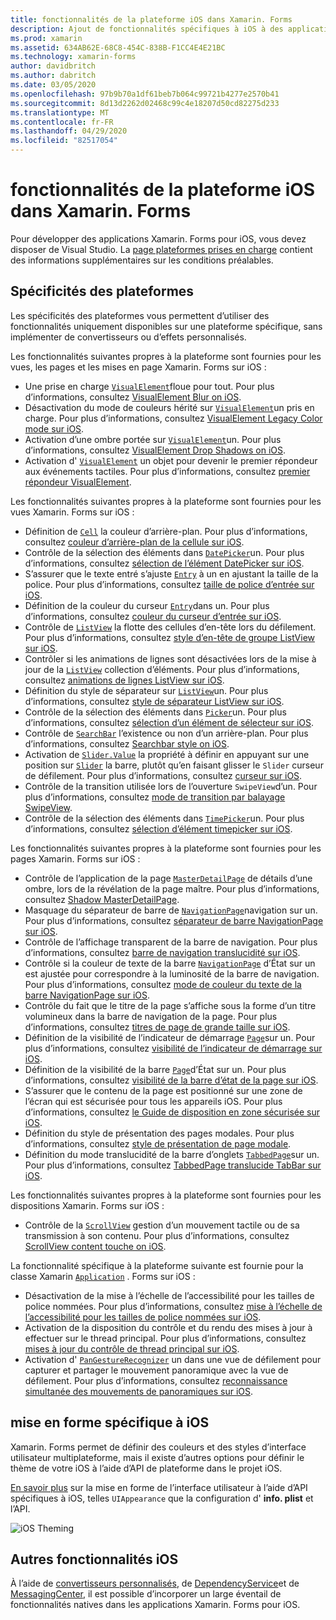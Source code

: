 ```yaml
---
title: fonctionnalités de la plateforme iOS dans Xamarin. Forms
description: Ajout de fonctionnalités spécifiques à iOS à des applications Xamarin. Forms.
ms.prod: xamarin
ms.assetid: 634AB62E-68C8-454C-838B-F1CC4E4E21BC
ms.technology: xamarin-forms
author: davidbritch
ms.author: dabritch
ms.date: 03/05/2020
ms.openlocfilehash: 97b9b70a1df61beb7b064c99721b4277e2570b41
ms.sourcegitcommit: 8d13d2262d02468c99c4e18207d50cd82275d233
ms.translationtype: MT
ms.contentlocale: fr-FR
ms.lasthandoff: 04/29/2020
ms.locfileid: "82517054"
---
```

# <a name="ios-platform-features-in-xamarinforms"></a>fonctionnalités de la plateforme iOS dans Xamarin. Forms

Pour développer des applications Xamarin. Forms pour iOS, vous devez disposer de Visual Studio. La [page plateformes prises en charge](~/get-started/supported-platforms.md) contient des informations supplémentaires sur les conditions préalables.

## <a name="platform-specifics"></a>Spécificités des plateformes

Les spécificités des plateformes vous permettent d’utiliser des fonctionnalités uniquement disponibles sur une plateforme spécifique, sans implémenter de convertisseurs ou d’effets personnalisés.

Les fonctionnalités suivantes propres à la plateforme sont fournies pour les vues, les pages et les mises en page Xamarin. Forms sur iOS :

- Une prise en charge [`VisualElement`](xref:Xamarin.Forms.VisualElement)floue pour tout. Pour plus d’informations, consultez [VisualElement Blur on iOS](visualelement-blur.md).
- Désactivation du mode de couleurs hérité sur [`VisualElement`](xref:Xamarin.Forms.VisualElement)un pris en charge. Pour plus d’informations, consultez [VisualElement Legacy Color mode sur iOS](legacy-color-mode.md).
- Activation d’une ombre portée sur [`VisualElement`](xref:Xamarin.Forms.VisualElement)un. Pour plus d’informations, consultez [VisualElement Drop Shadows on iOS](visualelement-drop-shadow.md).
- Activation d' [`VisualElement`](xref:Xamarin.Forms.VisualElement) un objet pour devenir le premier répondeur aux événements tactiles. Pour plus d’informations, consultez [premier répondeur VisualElement](visualelement-first-responder.md).

Les fonctionnalités suivantes propres à la plateforme sont fournies pour les vues Xamarin. Forms sur iOS :

- Définition de [`Cell`](xref:Xamarin.Forms.Cell) la couleur d’arrière-plan. Pour plus d’informations, consultez [couleur d’arrière-plan de la cellule sur iOS](cell-background-color.md).
- Contrôle de la sélection des éléments dans [`DatePicker`](xref:Xamarin.Forms.DatePicker)un. Pour plus d’informations, consultez [sélection de l’élément DatePicker sur iOS](datepicker-selection.md).
- S’assurer que le texte entré s’ajuste [`Entry`](xref:Xamarin.Forms.Entry) à un en ajustant la taille de la police. Pour plus d’informations, consultez [taille de police d’entrée sur iOS](entry-font-size.md).
- Définition de la couleur du curseur [`Entry`](xref:Xamarin.Forms.Entry)dans un. Pour plus d’informations, consultez [couleur du curseur d’entrée sur iOS](entry-cursor-color.md).
- Contrôle de [`ListView`](xref:Xamarin.Forms.ListView) la flotte des cellules d’en-tête lors du défilement. Pour plus d’informations, consultez [style d’en-tête de groupe ListView sur iOS](listview-group-header-style.md).
- Contrôler si les animations de lignes sont désactivées lors de la mise à jour de la [`ListView`](xref:Xamarin.Forms.ListView) collection d’éléments. Pour plus d’informations, consultez [animations de lignes ListView sur iOS](listview-row-animations.md).
- Définition du style de séparateur sur [`ListView`](xref:Xamarin.Forms.ListView)un. Pour plus d’informations, consultez [style de séparateur ListView sur iOS](listview-separator-style.md).
- Contrôle de la sélection des éléments dans [`Picker`](xref:Xamarin.Forms.Picker)un. Pour plus d’informations, consultez [sélection d’un élément de sélecteur sur iOS](picker-selection.md).
- Contrôle de [`SearchBar`](xref:Xamarin.Forms.SearchBar) l’existence ou non d’un arrière-plan. Pour plus d’informations, consultez [Searchbar style on iOS](searchbar-style.md).
- Activation de [`Slider.Value`](xref:Xamarin.Forms.Slider.Value) la propriété à définir en appuyant sur une position sur [`Slider`](xref:Xamarin.Forms.Slider) la barre, plutôt qu’en faisant glisser le `Slider` curseur de défilement. Pour plus d’informations, consultez [curseur sur iOS](slider-thumb.md).
- Contrôle de la transition utilisée lors de l’ouverture `SwipeView`d’un. Pour plus d’informations, consultez [mode de transition par balayage SwipeView](swipeview-swipetransitionmode.md).
- Contrôle de la sélection des éléments dans [`TimePicker`](xref:Xamarin.Forms.TimePicker)un. Pour plus d’informations, consultez [sélection d’élément timepicker sur iOS](timepicker-selection.md).

Les fonctionnalités suivantes propres à la plateforme sont fournies pour les pages Xamarin. Forms sur iOS :

- Contrôle de l’application de la page [`MasterDetailPage`](xref:Xamarin.Forms.MasterDetailPage) de détails d’une ombre, lors de la révélation de la page maître. Pour plus d’informations, consultez [Shadow MasterDetailPage](masterdetailpage-shadow.md).
- Masquage du séparateur de barre de [`NavigationPage`](xref:Xamarin.Forms.NavigationPage)navigation sur un. Pour plus d’informations, consultez [séparateur de barre NavigationPage sur iOS](navigation-bar-separator.md).
- Contrôle de l’affichage transparent de la barre de navigation. Pour plus d’informations, consultez [barre de navigation translucidité sur iOS](navigation-bar-translucent.md).
- Contrôle si la couleur de texte de la barre [`NavigationPage`](xref:Xamarin.Forms.NavigationPage) d’État sur un est ajustée pour correspondre à la luminosité de la barre de navigation. Pour plus d’informations, consultez [mode de couleur du texte de la barre NavigationPage sur iOS](status-bar-text-color.md).
- Contrôle du fait que le titre de la page s’affiche sous la forme d’un titre volumineux dans la barre de navigation de la page. Pour plus d’informations, consultez [titres de page de grande taille sur iOS](page-large-title.md).
- Définition de la visibilité de l’indicateur de démarrage [`Page`](xref:Xamarin.Forms.Page)sur un. Pour plus d’informations, consultez [visibilité de l’indicateur de démarrage sur iOS](page-home-indicator.md).
- Définition de la visibilité de la barre [`Page`](xref:Xamarin.Forms.Page)d’État sur un. Pour plus d’informations, consultez [visibilité de la barre d’état de la page sur iOS](page-status-bar-visibility.md).
- S’assurer que le contenu de la page est positionné sur une zone de l’écran qui est sécurisée pour tous les appareils iOS. Pour plus d’informations, consultez [le Guide de disposition en zone sécurisée sur iOS](page-safe-area-layout.md).
- Définition du style de présentation des pages modales. Pour plus d’informations, consultez [style de présentation de page modale](page-presentation-style.md).
- Définition du mode translucidité de la barre d’onglets [`TabbedPage`](xref:Xamarin.Forms.TabbedPage)sur un. Pour plus d’informations, consultez [TabbedPage translucide TabBar sur iOS](tabbedpage-translucent-tabbar.md).

Les fonctionnalités suivantes propres à la plateforme sont fournies pour les dispositions Xamarin. Forms sur iOS :

- Contrôle de la [`ScrollView`](xref:Xamarin.Forms.ScrollView) gestion d’un mouvement tactile ou de sa transmission à son contenu. Pour plus d’informations, consultez [ScrollView content touche on iOS](scrollview-content-touches.md).

La fonctionnalité spécifique à la plateforme suivante est fournie pour la classe Xamarin [`Application`](xref:Xamarin.Forms.Application) . Forms sur iOS :

- Désactivation de la mise à l’échelle de l’accessibilité pour les tailles de police nommées. Pour plus d’informations, consultez [mise à l’échelle de l’accessibilité pour les tailles de police nommées sur iOS](named-font-size-scaling.md).
- Activation de la disposition du contrôle et du rendu des mises à jour à effectuer sur le thread principal. Pour plus d’informations, consultez [mises à jour du contrôle de thread principal sur iOS](main-thread-updates-ui.md).
- Activation d' [`PanGestureRecognizer`](xref:Xamarin.Forms.PanGestureRecognizer) un dans une vue de défilement pour capturer et partager le mouvement panoramique avec la vue de défilement. Pour plus d’informations, consultez [reconnaissance simultanée des mouvements de panoramiques sur iOS](application-pan-gesture.md).

## <a name="ios-specific-formatting"></a>mise en forme spécifique à iOS

Xamarin. Forms permet de définir des couleurs et des styles d’interface utilisateur multiplateforme, mais il existe d’autres options pour définir le thème de votre iOS à l’aide d’API de plateforme dans le projet iOS.

[En savoir plus](formatting.md) sur la mise en forme de l’interface utilisateur à l’aide d’API spécifiques à iOS, telles `UIAppearance` que la configuration d' **info. plist** et l’API.

![](images/status-white-sml.png "iOS Theming")

## <a name="other-ios-features"></a>Autres fonctionnalités iOS

À l’aide de [convertisseurs personnalisés](~/xamarin-forms/app-fundamentals/custom-renderer/index.md), de [DependencyService](~/xamarin-forms/app-fundamentals/dependency-service/index.md)et de [MessagingCenter](~/xamarin-forms/app-fundamentals/messaging-center.md), il est possible d’incorporer un large éventail de fonctionnalités natives dans les applications Xamarin. Forms pour iOS.
